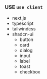 ### USE `use client`

- next.js
- typescript
- tailwindcss
- shadcn-ui
    - button
    - card
    - dialog
    - input
    - label
    - toast
    - checkbox
